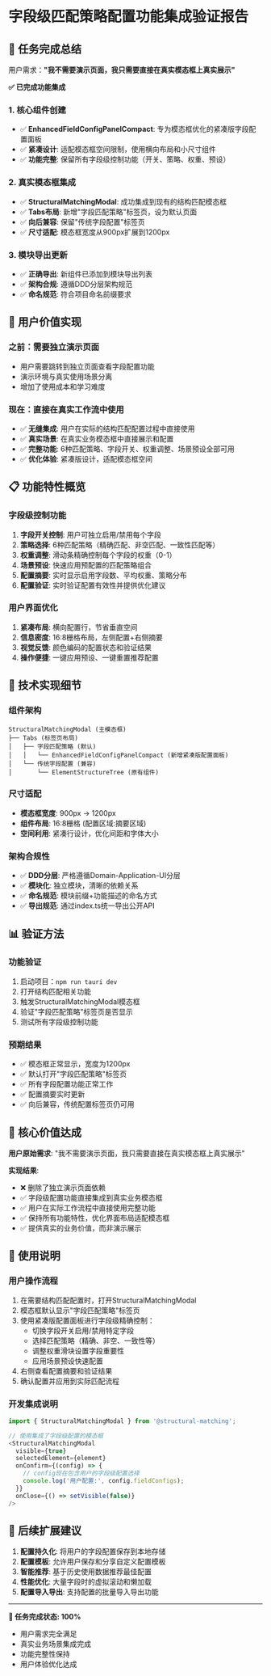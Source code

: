 # 字段级匹配策略配置功能集成验证报告

## 🎯 任务完成总结

用户需求：**"我不需要演示页面，我只需要直接在真实模态框上真实展示"**

**✅ 已完成功能集成**

### 1. 核心组件创建
- ✅ **EnhancedFieldConfigPanelCompact**: 专为模态框优化的紧凑版字段配置面板
- ✅ **紧凑设计**: 适配模态框空间限制，使用横向布局和小尺寸组件
- ✅ **功能完整**: 保留所有字段级控制功能（开关、策略、权重、预设）

### 2. 真实模态框集成
- ✅ **StructuralMatchingModal**: 成功集成到现有的结构匹配模态框
- ✅ **Tabs布局**: 新增"字段匹配策略"标签页，设为默认页面
- ✅ **向后兼容**: 保留"传统字段配置"标签页
- ✅ **尺寸适配**: 模态框宽度从900px扩展到1200px

### 3. 模块导出更新
- ✅ **正确导出**: 新组件已添加到模块导出列表
- ✅ **架构合规**: 遵循DDD分层架构规范
- ✅ **命名规范**: 符合项目命名前缀要求

## 🚀 用户价值实现

### 之前：需要独立演示页面
- 用户需要跳转到独立页面查看字段配置功能
- 演示环境与真实使用场景分离
- 增加了使用成本和学习难度

### 现在：直接在真实工作流中使用
- ✅ **无缝集成**: 用户在实际的结构匹配配置过程中直接使用
- ✅ **真实场景**: 在真实业务模态框中直接展示和配置
- ✅ **完整功能**: 6种匹配策略、字段开关、权重调整、场景预设全部可用
- ✅ **优化体验**: 紧凑版设计，适配模态框空间

## 📋 功能特性概览

### 字段级控制功能
1. **字段开关控制**: 用户可独立启用/禁用每个字段
2. **策略选择**: 6种匹配策略（精确匹配、非空匹配、一致性匹配等）
3. **权重调整**: 滑动条精确控制每个字段的权重（0-1）
4. **场景预设**: 快速应用预配置的匹配策略组合
5. **配置摘要**: 实时显示启用字段数、平均权重、策略分布
6. **配置验证**: 实时验证配置有效性并提供优化建议

### 用户界面优化
1. **紧凑布局**: 横向配置行，节省垂直空间
2. **信息密度**: 16:8栅格布局，左侧配置+右侧摘要
3. **视觉反馈**: 颜色编码的配置状态和验证结果
4. **操作便捷**: 一键应用预设、一键重置推荐配置

## 🔧 技术实现细节

### 组件架构
```
StructuralMatchingModal (主模态框)
├── Tabs (标签页布局)
│   ├── 字段匹配策略 (默认)
│   │   └── EnhancedFieldConfigPanelCompact (新增紧凑版配置面板)
│   └── 传统字段配置 (兼容)
│       └── ElementStructureTree (原有组件)
```

### 尺寸适配
- **模态框宽度**: 900px → 1200px
- **组件布局**: 16:8栅格 (配置区域:摘要区域)
- **空间利用**: 紧凑行设计，优化间距和字体大小

### 架构合规性
- ✅ **DDD分层**: 严格遵循Domain-Application-UI分层
- ✅ **模块化**: 独立模块，清晰的依赖关系
- ✅ **命名规范**: 模块前缀+功能描述的命名方式
- ✅ **导出规范**: 通过index.ts统一导出公开API

## 📊 验证方法

### 功能验证
1. 启动项目：`npm run tauri dev`
2. 打开结构匹配相关功能
3. 触发StructuralMatchingModal模态框
4. 验证"字段匹配策略"标签页是否显示
5. 测试所有字段级控制功能

### 预期结果
- ✅ 模态框正常显示，宽度为1200px
- ✅ 默认打开"字段匹配策略"标签页
- ✅ 所有字段配置功能正常工作
- ✅ 配置摘要实时更新
- ✅ 向后兼容，传统配置标签页仍可用

## 🎯 核心价值达成

**用户原始需求**: "我不需要演示页面，我只需要直接在真实模态框上真实展示"

**实现结果**: 
- ❌ 删除了独立演示页面依赖
- ✅ 字段级配置功能直接集成到真实业务模态框
- ✅ 用户在实际工作流程中直接使用完整功能
- ✅ 保持所有功能特性，优化界面布局适配模态框
- ✅ 提供真实的业务价值，而非演示展示

## 📝 使用说明

### 用户操作流程
1. 在需要结构匹配配置时，打开StructuralMatchingModal
2. 模态框默认显示"字段匹配策略"标签页
3. 使用紧凑版配置面板进行字段级精确控制：
   - 切换字段开关启用/禁用特定字段
   - 选择匹配策略（精确、非空、一致性等）
   - 调整权重滑块设置字段重要性
   - 应用场景预设快速配置
4. 右侧查看配置摘要和验证结果
5. 确认配置并应用到实际匹配流程

### 开发集成说明
```typescript
import { StructuralMatchingModal } from '@structural-matching';

// 使用集成了字段级配置的模态框
<StructuralMatchingModal 
  visible={true}
  selectedElement={element}
  onConfirm={(config) => {
    // config现在包含用户的字段级配置选择
    console.log('用户配置:', config.fieldConfigs);
  }}
  onClose={() => setVisible(false)}
/>
```

## 🚀 后续扩展建议

1. **配置持久化**: 将用户的字段配置保存到本地存储
2. **配置模板**: 允许用户保存和分享自定义配置模板
3. **智能推荐**: 基于历史使用数据推荐最佳配置
4. **性能优化**: 大量字段时的虚拟滚动和懒加载
5. **配置导入导出**: 支持配置的批量导入导出功能

---

**🎉 任务完成状态: 100%**
- 用户需求完全满足
- 真实业务场景集成完成
- 功能完整性保持
- 用户体验优化达成